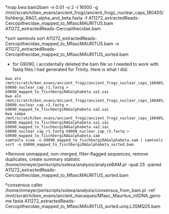 *map
bwa bam2bam -n 0.01 -o 2 -l 16500 -g /mnt/scratch/ben_evans/ancient_frogz/ancient_frogz_nuclear_caps_180405/fishbergi_RAG1_alpha_and_beta.fasta -f A11272_extractedReads-Cercopithecidae_mapped_to_MfascMAURITUS.bam A11272_extractedReads-Cercopithecidae.bam

*sort
samtools sort A11272_extractedReads-Cercopithecidae_mapped_to_MfascMAURITUS.bam -o A11272_extractedReads-Cercopithecidae_mapped_to_MfascMAURITUS_sorted.bam


* for G9090, i accidentally deleted the bam file so I needed to work with fastq files I had generated for Trinity.  Here is what I did:
```
bwa aln /mnt/scratch/ben_evans/ancient_frogz/ancient_frogz_nuclear_caps_180405/fishbergi_RAG1_alpha_and_beta.fasta G9090_nuclear_cap_r1.fastq > G9090_mapped_to_fischbergiRAGalphabeta.sa1.sai 
bwa aln /mnt/scratch/ben_evans/ancient_frogz/ancient_frogz_nuclear_caps_180405/fishbergi_RAG1_alpha_and_beta.fasta G9090_nuclear_cap_r2.fastq > G9090_mapped_to_fischbergiRAGalphabeta.sa2.sai 
bwa sampe /mnt/scratch/ben_evans/ancient_frogz/ancient_frogz_nuclear_caps_180405/fishbergi_RAG1_alpha_and_beta.fasta G9090_mapped_to_fischbergiRAGalphabeta.sa1.sai G9090_mapped_to_fischbergiRAGalphabeta.sa2.sai G9090_nuclear_cap_r1.fastq G9090_nuclear_cap_r2.fastq > G9090_mapped_to_fischbergiRAGalphabeta.sam
samtools view -u G9090_mapped_to_fischbergiRAGalphabeta.sam | samtools sort -o G9090_mapped_to_fischbergiRAGalphabeta_sorted.bam
```


*Remove unmapped, non-merged, filter-flagged sequences, remove duplicates, create summary statistic
/home/mmeyer/perlscripts/solexa/analysis/analyzeBAM.pl -qual 25 -paired A11272_extractedReads-Cercopithecidae_mapped_to_MfascMAURITUS_sorted.bam

*consensus caller
/home/mmeyer/perlscripts/solexa/analysis/consensus_from_bam.pl -ref /mnt/scratch/ben_evans/ancient_macaques/Mfasc_Mauritus_mtDNA_genome.fasta A11272_extractedReads-Cercopithecidae_mapped_to_MfascMAURITUS_sorted.uniq.L35MQ25.bam

